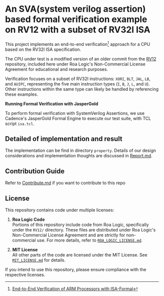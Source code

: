 # An SVA(system verilog assertion) based formal verification example on RV12 with a subset of RV32I ISA

This project implements an end-to-end verification[^1] approach for a CPU based on the RV32I ISA specification.

The CPU under test is a modified version of an older commit from the [RV12](https://github.com/RoaLogic/RV12) repository, included here under Roa Logic's Non-Commercial License Agreement for educational and research purposes.  

Verification focuses on a subset of RV32I instructions: `XORI`, `BLT`, `JAL`, `LB`, and `AUIPC`, representing the five main
instruction types (`I`, `B`, `J`, `L`, and `U`). Other instructions within the same type can likely be handled by referencing these examples.

**Running Formal Verification with JasperGold**

To perform formal verification with SystemVerilog Assertions, we use Cadence's JasperGold Formal Engine to execute our test suite, with TCL script `isa.tcl`.

## Detailed of implementation and result
The implementation can be find in directory `property`.
Details of our design considerations and implementation thoughts are discussed in [Report.md](./Report.md).

## Contribution Guide
Refer to [Contribute.md](./Contribute.md) if you want to contribute to this repo

## License

This repository contains code under multiple licenses:

1. **Roa Logic Code**  
   Portions of this repository include code from Roa Logic, specifically under the `RV12/` directory. These files are distributed under Roa Logic's Non-Commercial License Agreement and are strictly for non-commercial use. For more details, refer to [`ROA_LOGIC_LICENSE.md`](./RV12/ROA_LOGIC_LICENSE.md).


2. **MIT License**  
   All other parts of the code are licensed under the MIT License. See [`MIT_LICENSE.md`](./property/MIT_License.md) for details.

If you intend to use this repository, please ensure compliance with the respective licenses.

[^1]: [End-to-End Verification of ARM Processors with ISA-Formal](https://alastairreid.github.io/papers/cav2016_isa_formal.pdf)